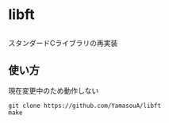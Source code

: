 # libft

## 
スタンダードCライブラリの再実装

## 使い方
現在変更中のため動作しない
```
git clone https://github.com/YamasouA/libft
make
```
